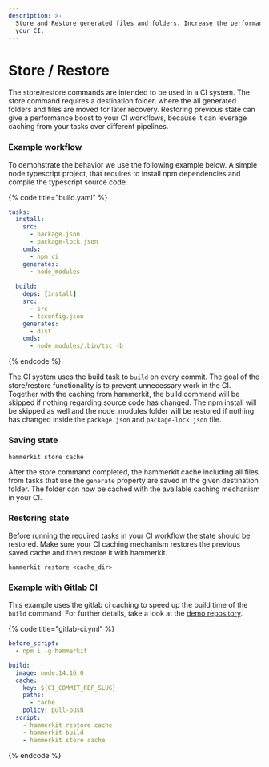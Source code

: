 ```yaml
---
description: >-
  Store and Restore generated files and folders. Increase the performance on
  your CI.
---
```


# Store / Restore

The store/restore commands are intended to be used in a CI system. The store command requires a destination folder, where the all generated folders and files are moved for later recovery. Restoring previous state can give a performance boost to your CI workflows, because it can leverage caching from your tasks over different pipelines.

### Example workflow

To demonstrate the behavior we use the following example below. A simple node typescript project, that requires to install npm dependencies and compile the typescript source code.

{% code title="build.yaml" %}
```yaml
tasks:
  install:
    src:
      - package.json
      - package-lock.json
    cmds:
      - npm ci
    generates:
      - node_modules
      
  build:
    deps: [install]
    src:
      - src
      - tsconfig.json
    generates:
      - dist
    cmds:
      - node_modules/.bin/tsc -b
```
{% endcode %}

The CI system uses the build task to `build` on every commit. The goal of the store/restore functionality is to prevent unnecessary work in the CI. Together with the caching from hammerkit, the build command will be skipped if nothing regarding source code has changed. The npm install will be skipped as well and the node\_modules folder will be restored if nothing has changed inside the `package.json` and `package-lock.json` file.

### Saving state

```
hammerkit store cache
```

&#x20;After the store command completed, the hammerkit cache including all files from tasks that use the `generate` property are saved in the given destination folder. The folder can now be cached with the available caching mechanism in your CI.

### Restoring state

Before running the required tasks in your CI workflow the state should be restored. Make sure your CI caching mechanism restores the previous saved cache and then restore it with hammerkit.

```
hammerkit restore <cache_dir>
```

### Example with Gitlab CI

This example uses the gitlab ci caching to speed up the build time of the `build` command. For further details, take a look at the [demo repository](https://gitlab.com/pascalbe/hammerkit-typescript-restore-demo).

{% code title="gitlab-ci.yml" %}
```yaml
before_script:
  - npm i -g hammerkit

build:
  image: node:14.16.0
  cache:
    key: ${CI_COMMIT_REF_SLUG}
    paths:
      - cache
    policy: pull-push
  script:
    - hammerkit restore cache
    - hammerkit build
    - hammerkit store cache

```
{% endcode %}

###
